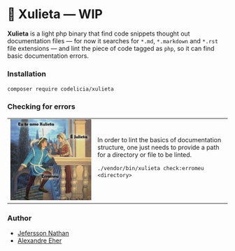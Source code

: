 🌹 Xulieta — WIP
================

**Xulieta** is a light php binary that find code snippets thought out documentation files — for now
it searches for `*.md`, `*.markdown` and `*.rst` file extensions — and lint the piece of code tagged
as `php`, so it can find basic documentation errors.

### Installation

```shell script
composer require codelicia/xulieta 
```

### Checking for errors

<table>
<tr>
<td><img src="./meme.jpg"  alt="Xulieta"/></td> 
<td>
In order to lint the basics of documentation structure, one just needs to provide a path for a 
directory or file to be linted.

```shell script
./vendor/bin/xulieta check:erromeu <directory>
```
</td>
</tr>
</table>

### Author

- [Jefersson Nathan](@malukenho) 
- [Alexandre Eher](@eher) 
